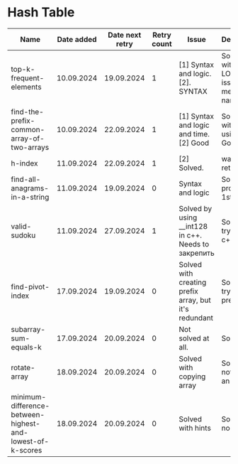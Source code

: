 # Hash Table

| Name                                                      | Date added | Date next retry | Retry count | Issue                                                 | Description                                         |
|-----------------------------------------------------------|------------|-----------------|-------------|-------------------------------------------------------|-----------------------------------------------------|
| top-k-frequent-elements                                   | 10.09.2024 | 19.09.2024      | 1           | [1] Syntax and logic. [2]. SYNTAX                     | Solved without LOGIC issues. But messed up namings. |
| find-the-prefix-common-array-of-two-arrays                | 10.09.2024 | 22.09.2024      | 1           | [1] Syntax and logic and time. [2] Good               | Solved without set using array. Good, 1 try.        |
| h-index                                                   | 11.09.2024 | 22.09.2024      | 1           | [2] Solved.                                           | waits 2nd retry. Good.                              |
| find-all-anagrams-in-a-string                             | 11.09.2024 | 19.09.2024      | 0           | Syntax and logic                                      | Solve the problem 1st try                           |
| valid-sudoku                                              | 11.09.2024 | 27.09.2024      | 1           | Solved by using __int128 in c++. Needs to закрепить   | Solve first try using c++                           |
| find-pivot-index                                          | 17.09.2024 | 19.09.2024      | 0           | Solved with creating prefix array, but it's redundant | Solve first try without prefix array                |
| subarray-sum-equals-k                                     | 17.09.2024 | 20.09.2024      | 0           | Not solved at all.                                    | Solve.                                              |
| rotate-array                                              | 18.09.2024 | 20.09.2024      | 0           | Solved with copying array                             | Solve by not coping an array                        |
| minimum-difference-between-highest-and-lowest-of-k-scores | 18.09.2024 | 20.09.2024      | 0           | Solved with hints                                     | Solve with no hints                                 |
